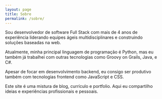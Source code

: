 ```yaml
---
layout: page
title: Sobre
permalink: /sobre/
---
```


Sou desenvolvedor de software Full Stack com mais de 4 anos de experiência liderando equipes ágeis multidisciplinares e construindo soluções baseadas na web.

Atualmente, minha principal linguagem de programação é Python, mas eu também já trabalhei com outras tecnologias como Groovy on Grails, Java, e C#.

Apesar de focar em desenvolvimento backend, eu consigo ser produtivo também com tecnologias frontend como JavaScript e CSS.

Este site é uma mistura de blog, currículo e portfolio. Aqui eu compartilho ideias e experiências profissionais e pessoais.

